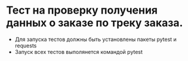 ﻿# Тест на проверку получения данных о заказе по треку заказа.
- Для запуска тестов должны быть установлены пакеты pytest и requests
- Запуск всех тестов выполянется командой pytest